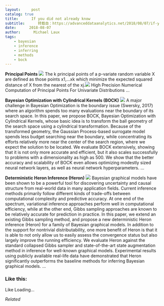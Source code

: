```yaml
---
layout:     post
catalog: true
title:      If you did not already know
subtitle:      转载自：https://advanceddataanalytics.net/2018/08/07/if-you-did-not-already-know-446/
date:      2018-08-07
author:      Michael Laux
tags:
    - bayesian
    - inference
    - inferring
    - methods
    - bock
---
```


**Principal Points** ![](https://aboutdataanalytics.files.wordpress.com/2015/01/google.png?w=529)
The k principal points of a p-variate random variable X are defined as those points x1,…xk which minimize the expected squared distance of X from the nearest of the xj.![](https://aboutdataanalytics.files.wordpress.com/2015/04/link.png?w=529)
 High Precision Numerical Computation of Principal Points For Univariate Distributions … 

**Bayesian Optimization with Cylindrical Kernels (BOCK)** ![](https://aboutdataanalytics.files.wordpress.com/2015/01/google.png?w=529)
A major challenge in Bayesian Optimization is the boundary issue (Swersky, 2017) where an algorithm spends too many evaluations near the boundary of its search space. In this paper, we propose BOCK, Bayesian Optimization with Cylindrical Kernels, whose basic idea is to transform the ball geometry of the search space using a cylindrical transformation. Because of the transformed geometry, the Gaussian Process-based surrogate model spends less budget searching near the boundary, while concentrating its efforts relatively more near the center of the search region, where we expect the solution to be located. We evaluate BOCK extensively, showing that it is not only more accurate and efficient, but it also scales successfully to problems with a dimensionality as high as 500. We show that the better accuracy and scalability of BOCK even allows optimizing modestly sized neural network layers, as well as neural network hyperparameters. … 

**Deterministic Heron Inference (Heron)** ![](https://aboutdataanalytics.files.wordpress.com/2015/01/google.png?w=529)
Bayesian graphical models have been shown to be a powerful tool for discovering uncertainty and causal structure from real-world data in many application fields. Current inference methods primarily follow different kinds of trade-offs between computational complexity and predictive accuracy. At one end of the spectrum, variational inference approaches perform well in computational efficiency, while at the other end, Gibbs sampling approaches are known to be relatively accurate for prediction in practice. In this paper, we extend an existing Gibbs sampling method, and propose a new deterministic Heron inference (Heron) for a family of Bayesian graphical models. In addition to the support for nontrivial distributability, one more benefit of Heron is that it is able to not only allow us to easily assess the convergence status but also largely improve the running efficiency. We evaluate Heron against the standard collapsed Gibbs sampler and state-of-the-art state augmentation method in inference for well-known graphical models. Experimental results using publicly available real-life data have demonstrated that Heron significantly outperforms the baseline methods for inferring Bayesian graphical models. … 





### Like this:

Like Loading...


*Related*

